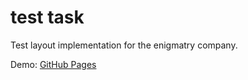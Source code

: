 # test task
Test layout implementation for the enigmatry company.

Demo: [GitHub Pages](https://yeivanova.github.io/test-task/dist/index.html)
